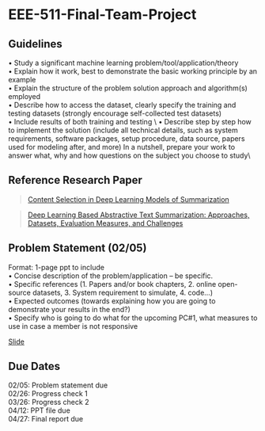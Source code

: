 # EEE-511-Final-Team-Project

## Guidelines 

• Study a significant machine learning problem/tool/application/theory \
• Explain how it work, best to demonstrate the basic working principle by an example\
• Explain the structure of the problem solution approach and algorithm(s) employed\
• Describe how to access the dataset, clearly specify the training and testing datasets (strongly encourage self-collected test datasets)\
• Include results of both training and testing \ 
• Describe step by step how to implement the solution (include all technical details, such as system requirements, software packages, setup procedure, data source, papers used for modeling after, and more) In a nutshell, prepare your work to answer what, why and how questions on the subject you choose to study\ 

## Reference Research Paper 

> [Content Selection in Deep Learning Models of Summarization](https://arxiv.org/pdf/1810.12343v2.pdf)

> [Deep Learning Based Abstractive Text Summarization: Approaches, Datasets, Evaluation Measures, and Challenges](https://www.researchgate.net/publication/343836695_Deep_Learning_Based_Abstractive_Text_Summarization_Approaches_Datasets_Evaluation_Measures_and_Challenges)

## Problem Statement (02/05)

Format: 1-page ppt to include\
• Concise description of the problem/application – be specific.\
• Specific references (1. Papers and/or book chapters, 2. online open-source datasets, 3. System requirement to simulate, 4. code...) \
• Expected outcomes (towards explaining how you are going to demonstrate your results in the end?) \
• Specify who is going to do what for the upcoming PC#1, what measures to use in case a member is not responsive

[Slide](https://docs.google.com/presentation/d/1YDr1CGiMfTiG7SM2VWdE1eAsUGT4lCqE6U1bApQXNn4/edit#slide=id.p)

## Due Dates

02/05: Problem statement due\
02/26: Progress check 1\
03/26: Progress check 2\
04/12: PPT file due\
04/27: Final report due
